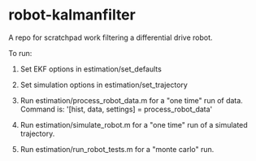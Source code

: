 robot-kalmanfilter
==================

A repo for scratchpad work filtering a differential drive robot.

To run: 

1. Set EKF options in estimation/set_defaults

2. Set simulation options in estimation/set_trajectory 

3. Run estimation/process_robot_data.m for a "one time" run of data. Command is: '[hist, data, settings] = process_robot_data'

4. Run estimation/simulate_robot.m for a "one time" run of a simulated trajectory.

5. Run estimation/run_robot_tests.m for a "monte carlo" run. 
